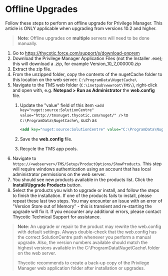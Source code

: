 [title]: # (Offline Upgrades)
[tags]: # (new version)
[priority]: # (1651)
# Offline Upgrades

Follow these steps to perform an offline upgrade for Privilege Manager. This article is ONLY applicable when upgrading from versions 10.2 and higher.

>**Note**: Offline upgrades on __multiple__ servers will need to be done manually.

1. Go to https://thycotic.force.com/support/s/download-onprem
1. Download the Privilege Manager Application Files (not the Installer .exe); this will download a .zip, for example Version_10_7_000000.zip
1. Extract the zip file.
1. From the unzipped folder, copy the contents of the nugetCache folder to this location on the web server: `C:\ProgramData\NugetCache\`
1. Navigate to the TMS web folder (`C:\inetpub\wwwroot\TMS\`), right-click and open with, e.g. __Notepad > Run as Administrator__ the __web.config__ file.
   1. Update the "value" field of this item `<add key="nuget:source:SolutionCentre" value="http://tmsnuget.thycotic.com/nuget/" />` to `C:\ProgramData\NugetCache\`, such as

      ```xml
      <add key="nuget:source:SolutionCentre" value="C:\ProgramData\NugetCache\" />
      ```
   1. Save the __web.config__ file.
   1. Recycle the TMS app pools.
1. Navigate to `https://<webserver>/TMS/Setup/ProductOptions/ShowProducts`. This step will require windows authentication using an account that has local administrator permissions on the web server.
1. You should see new products available in the products list. Click the __Install/Upgrade Products__ button.
1. Select the products you wish to upgrade or install, and follow the steps to finish the installation. If one of the products fails to install, please repeat these last two steps. You may encounter an issue with an error of "Version Store out of Memory" - this is transient and re-starting the upgrade will fix it. If you encounter any additional errors, please contact Thycotic Technical Support for assistance.

>**Note**: An upgrade or repair to the product may rewrite the web.config with default settings. Always double-check that the web.config has the correct SolutionCentre path whenever you perform a manual upgrade. Also, the version numbers available should match the highest versions available in the C:\ProgramData\NugetCache\ folder on the web server.
>
>Thycotic recommends to create a back-up copy of the Privilege Manager web application folder after installation or upgrades.
